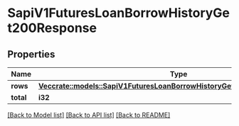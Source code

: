 # SapiV1FuturesLoanBorrowHistoryGet200Response

## Properties

Name | Type | Description | Notes
------------ | ------------- | ------------- | -------------
**rows** | [**Vec<crate::models::SapiV1FuturesLoanBorrowHistoryGet200ResponseRowsInner>**](_sapi_v1_futures_loan_borrow_history_get_200_response_rows_inner.md) |  | 
**total** | **i32** |  | 

[[Back to Model list]](../README.md#documentation-for-models) [[Back to API list]](../README.md#documentation-for-api-endpoints) [[Back to README]](../README.md)


